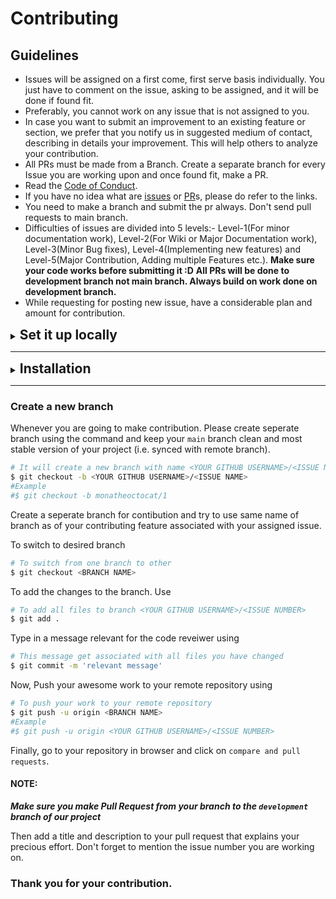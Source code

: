 # Contributing

## Guidelines

- Issues will be assigned on a first come, first serve basis individually. You just have to comment on the issue, asking to be assigned, and it will be done if found fit.
- Preferably, you cannot work on any issue that is not assigned to you.
- In case you want to submit an improvement to an existing feature or section, we prefer that you notify us in suggested medium of contact, describing in details your improvement. This will help others to analyze your contribution.
- All PRs must be made from a Branch. Create a separate branch for every Issue you are working upon and once found fit, make a PR.
- Read the [Code of Conduct](https://github.com/deluminators/Realate/blob/main/CODE_OF_CONDUCT.md).
- If you have no idea what are [issues](https://docs.github.com/en/free-pro-team@latest/github/managing-your-work-on-github/about-issues) or [PR](https://docs.github.com/en/free-pro-team@latest/github/collaborating-with-issues-and-pull-requests/about-pull-requests)s, please do refer to the links.
- You need to make a branch and submit the pr always. Don't send pull requests to main branch.
- Difficulties of issues are divided into 5 levels:- Level-1(For minor documentation work), Level-2(For Wiki or Major Documentation work), Level-3(Minor Bug fixes), Level-4(Implementing new features) and Level-5(Major Contribution, Adding multiple Features etc.).
**Make sure your code works before submitting it :D**
**All PRs will be done to development branch not main branch. Always build on work done on development branch.**  
- While requesting for posting new issue, have a considerable plan and amount for contribution. 
<details>

<summary>
<h2 style="display:inline;">Set it up locally </h2>
</summary>

### Fork it

You can get your own fork/copy of this project by using the <kbd>Fork</kbd> button.

### Clone it
You need to clone (download) it to local machine using

```sh
$ git clone https://github.com/<YOUR_USERNAME>/Realate.git
```

Once you have cloned the repository, move to that folder first using `cd` command.

```sh
$ cd Realate
```

Move to this folder for all other commands.

### Set it up

Run the following commands to see that *your local copy* has a reference to *your forked remote repository* in Github :octocat:

```sh
$ git remote -v
origin  https://github.com/<YOUR_USERNAME>/Realate.git (fetch)
origin  https://github.com/<YOUR_USERNAME>/Realate.git (push)
```

Now, lets add a reference to the original [Realate](https://github.com/deluminators/Realate) repository using

```sh
$ git remote add upstream https://github.com/deluminators/Realate.git
```

> This adds a new remote named ***upstream***.

Verify the changes using

```sh
$ git remote -v
origin    https://github.com/<YOUR_USERNAME>/Realate.git (fetch)
origin    https://github.com/<YOUR_USERNAME>/Realate.git (push)
upstream  https://github.com/deluminators/Realate.git (fetch)
upstream  https://github.com/deluminators/Realate.git (push)
```

### Sync it

**Always keep your local copy of repository updated with the original repository.**

Before making any changes and/or in an appropriate interval, run the following commands *carefully* to update your local repository.

```sh
# Fetch all remote repositories and delete any deleted remote branches
$ git fetch --all --prune

# Switch to `main` branch
$ git checkout main

# Reset local `main` branch to match `upstream` repository's `main` branch
$ git reset --hard upstream/main

# Push changes to your forked `Realate` repo
$ git push origin main
```

### You're Ready to Go

Once you have completed these steps, you are ready to start contributing by checking our Issues and creating [pull requests](https://github.com/deluminators/Realate/pulls).

</details>

---

<details>
<summary>
<h2 style="display:inline;">Installation</h2>
</summary>

Make sure you have following installed on your machine:
- [Git](https://git-scm.com/downloads)
- [Node.js](https://nodejs.org/en/download/)

Install all dependencies using:

```sh
$ npm install
# OR
$ yarn
```

Move inside the client folder and install the dependencies also using: 

```sh
$ npm install
# OR
$ yarn
```

copy the .sample.env file as config.env for your local testing

```sh
$ cp .sample.env .env
```

To start your app both server and client use:

```sh
$ npm run dev
# OR
$ yarn dev
```


</details>

---

### Create a new branch

Whenever you are going to make contribution. Please create seperate branch using the command and keep your `main` branch clean and most stable version of your project (i.e. synced with remote branch).

```sh
# It will create a new branch with name <YOUR GITHUB USERNAME>/<ISSUE NAME> and switch to that branch
$ git checkout -b <YOUR GITHUB USERNAME>/<ISSUE NAME>
#Example
#$ git checkout -b monatheoctocat/1
```

Create a seperate branch for contibution and try to use same name of branch as of your contributing feature associated with your assigned issue.

To switch to desired branch

```sh
# To switch from one branch to other
$ git checkout <BRANCH NAME>
```

To add the changes to the branch. Use

```sh
# To add all files to branch <YOUR GITHUB USERNAME>/<ISSUE NUMBER>
$ git add .
```

Type in a message relevant for the code reveiwer using

```sh
# This message get associated with all files you have changed
$ git commit -m 'relevant message'
```

Now, Push your awesome work to your remote repository using

```sh
# To push your work to your remote repository
$ git push -u origin <BRANCH NAME>
#Example
#$ git push -u origin <YOUR GITHUB USERNAME>/<ISSUE NUMBER>
```

Finally, go to your repository in browser and click on `compare and pull requests`.

<h4>NOTE:</h4>

***Make sure you make Pull Request from your branch to the `development` branch of our project***

Then add a title and description to your pull request that explains your precious effort.
Don't forget to mention the issue number you are working on.

### Thank you for your contribution.
